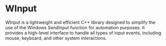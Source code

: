 # WInput
WInput is a lightweight and efficient C++ library designed to simplify the use of the Windows SendInput function for automation purposes. It provides a high-level interface to handle all types of input events, including mouse, keyboard, and other system interactions.
